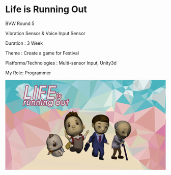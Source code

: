 Life is Running Out
===========
BVW Round 5

Vibration Sensor & Voice Input Sensor
 
Duration : 3 Week

Theme : Create a game for Festival

Platforms/Technologies : Multi-sensor Input, Unity3d

My Role: Programmer

![alt tag](https://raw.githubusercontent.com/charmjunewonder/BVW-Round-5/master/Assets/Images/Start/start%20screen%20design%20final.png)
